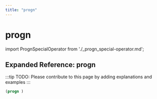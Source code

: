 ```yaml
---
title: "progn"
---
```


# progn

import PrognSpecialOperator from './_progn_special-operator.md';

<PrognSpecialOperator />

## Expanded Reference: progn

:::tip
TODO: Please contribute to this page by adding explanations and examples
:::

```lisp
(progn )
```
